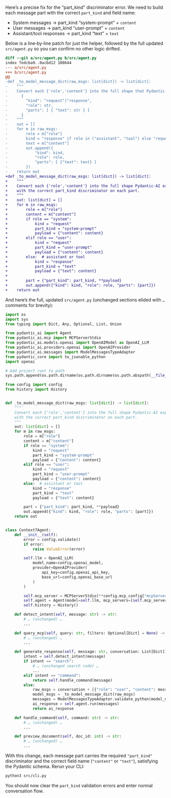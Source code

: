 Here’s a precise fix for the “part_kind” discriminator error. We need to build each message part with the correct `part_kind` and field name:

- System messages → part_kind “system-prompt” + `content`
- User messages → part_kind “user-prompt” + `content`
- Assistant/tool responses → part_kind “text” + `text`

Below is a line‐by‐line patch for just the helper, followed by the full updated `src/agent.py` so you can confirm no other logic drifted.

```diff
diff --git a/src/agent.py b/src/agent.py
index fedcba9..0acbd12 100644
--- a/src/agent.py
+++ b/src/agent.py
@@
-def _to_model_message_dict(raw_msgs: list[dict]) -> list[dict]:
-    """
-    Convert each {'role','content'} into the full shape that Pydantic-AI expects:
-      {
-        "kind": "request"|"response",
-        "role": str,
-        "parts": [ { "text": str } ]
-      }
-    """
-    out = []
-    for m in raw_msgs:
-        role = m["role"]
-        kind = "response" if role in ("assistant", "tool") else "request"
-        text = m["content"]
-        out.append({
-            "kind": kind,
-            "role": role,
-            "parts": [ {"text": text} ]
-        })
-    return out
+def _to_model_message_dict(raw_msgs: list[dict]) -> list[dict]:
+    """
+    Convert each {'role','content'} into the full shape Pydantic-AI expects,
+    with the correct part_kind discriminator on each part.
+    """
+    out: list[dict] = []
+    for m in raw_msgs:
+        role = m["role"]
+        content = m["content"]
+        if role == "system":
+            kind = "request"
+            part_kind = "system-prompt"
+            payload = {"content": content}
+        elif role == "user":
+            kind = "request"
+            part_kind = "user-prompt"
+            payload = {"content": content}
+        else:  # assistant or tool
+            kind = "response"
+            part_kind = "text"
+            payload = {"text": content}
+
+        part = {"part_kind": part_kind, **payload}
+        out.append({"kind": kind, "role": role, "parts": [part]})
+    return out
```

And here’s the full, updated `src/agent.py` (unchanged sections elided with `…` comments for brevity):

```python
import os
import sys
from typing import Dict, Any, Optional, List, Union

from pydantic_ai import Agent
from pydantic_ai.mcp import MCPServerStdio
from pydantic_ai.models.openai import OpenAIModel as OpenAI_LLM
from pydantic_ai.providers.openai import OpenAIProvider
from pydantic_ai.messages import ModelMessagesTypeAdapter
from pydantic_core import to_jsonable_python
import openai

# Add project root to path
sys.path.append(os.path.dirname(os.path.dirname(os.path.abspath(__file__))))

from config import config
from history import History


def _to_model_message_dict(raw_msgs: list[dict]) -> list[dict]:
    """
    Convert each {'role','content'} into the full shape Pydantic-AI expects,
    with the correct part_kind discriminator on each part.
    """
    out: list[dict] = []
    for m in raw_msgs:
        role = m["role"]
        content = m["content"]
        if role == "system":
            kind = "request"
            part_kind = "system-prompt"
            payload = {"content": content}
        elif role == "user":
            kind = "request"
            part_kind = "user-prompt"
            payload = {"content": content}
        else:  # assistant or tool
            kind = "response"
            part_kind = "text"
            payload = {"text": content}

        part = {"part_kind": part_kind, **payload}
        out.append({"kind": kind, "role": role, "parts": [part]})
    return out


class Context7Agent:
    def __init__(self):
        error = config.validate()
        if error:
            raise ValueError(error)

        self.llm = OpenAI_LLM(
            model_name=config.openai_model,
            provider=OpenAIProvider(
                api_key=config.openai_api_key,
                base_url=config.openai_base_url
            )
        )

        self.mcp_server = MCPServerStdio(**config.mcp_config["mcpServers"]["context7"])
        self.agent = Agent(model=self.llm, mcp_servers=[self.mcp_server])
        self.history = History()

    def detect_intent(self, message: str) -> str:
        # … (unchanged) …
        ...

    def query_mcp(self, query: str, filters: Optional[Dict] = None) -> List[Dict]:
        # … (unchanged) …
        ...

    def generate_response(self, message: str, conversation: List[Dict]) -> str:
        intent = self.detect_intent(message)
        if intent == "search":
            # … (unchanged search code) …
            ...
        elif intent == "command":
            return self.handle_command(message)
        else:
            raw_msgs = conversation + [{"role": "user", "content": message}]
            model_msgs = _to_model_message_dict(raw_msgs)
            messages = ModelMessagesTypeAdapter.validate_python(model_msgs)
            ai_response = self.agent.run(messages)
            return ai_response

    def handle_command(self, command: str) -> str:
        # … (unchanged) …
        ...

    def preview_document(self, doc_id: int) -> str:
        # … (unchanged) …
        ...
```

With this change, each message part carries the required `"part_kind"` discriminator and the correct field name (`"content"` or `"text"`), satisfying the Pydantic schema. Rerun your CLI:

```bash
python3 src/cli.py
```

You should now clear the `part_kind` validation errors and enter normal conversation flow.
